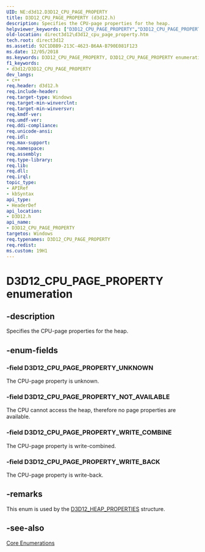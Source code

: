 ```yaml
---
UID: NE:d3d12.D3D12_CPU_PAGE_PROPERTY
title: D3D12_CPU_PAGE_PROPERTY (d3d12.h)
description: Specifies the CPU-page properties for the heap.helpviewer_keywords: ["D3D12_CPU_PAGE_PROPERTY","D3D12_CPU_PAGE_PROPERTY enumeration","D3D12_CPU_PAGE_PROPERTY_NOT_AVAILABLE","D3D12_CPU_PAGE_PROPERTY_UNKNOWN","D3D12_CPU_PAGE_PROPERTY_WRITE_BACK","D3D12_CPU_PAGE_PROPERTY_WRITE_COMBINE","d3d12/D3D12_CPU_PAGE_PROPERTY","d3d12/D3D12_CPU_PAGE_PROPERTY_NOT_AVAILABLE","d3d12/D3D12_CPU_PAGE_PROPERTY_UNKNOWN","d3d12/D3D12_CPU_PAGE_PROPERTY_WRITE_BACK","d3d12/D3D12_CPU_PAGE_PROPERTY_WRITE_COMBINE","direct3d12.d3d12_cpu_page_property"]
old-location: direct3d12\d3d12_cpu_page_property.htm
tech.root: direct3d12
ms.assetid: 92C1DBB9-213C-4623-B6AA-B790E081F123
ms.date: 12/05/2018
ms.keywords: D3D12_CPU_PAGE_PROPERTY, D3D12_CPU_PAGE_PROPERTY enumeration, D3D12_CPU_PAGE_PROPERTY_NOT_AVAILABLE, D3D12_CPU_PAGE_PROPERTY_UNKNOWN, D3D12_CPU_PAGE_PROPERTY_WRITE_BACK, D3D12_CPU_PAGE_PROPERTY_WRITE_COMBINE, d3d12/D3D12_CPU_PAGE_PROPERTY, d3d12/D3D12_CPU_PAGE_PROPERTY_NOT_AVAILABLE, d3d12/D3D12_CPU_PAGE_PROPERTY_UNKNOWN, d3d12/D3D12_CPU_PAGE_PROPERTY_WRITE_BACK, d3d12/D3D12_CPU_PAGE_PROPERTY_WRITE_COMBINE, direct3d12.d3d12_cpu_page_property
f1_keywords:
- d3d12/D3D12_CPU_PAGE_PROPERTY
dev_langs:
- c++
req.header: d3d12.h
req.include-header: 
req.target-type: Windows
req.target-min-winverclnt: 
req.target-min-winversvr: 
req.kmdf-ver: 
req.umdf-ver: 
req.ddi-compliance: 
req.unicode-ansi: 
req.idl: 
req.max-support: 
req.namespace: 
req.assembly: 
req.type-library: 
req.lib: 
req.dll: 
req.irql: 
topic_type:
- APIRef
- kbSyntax
api_type:
- HeaderDef
api_location:
- D3D12.h
api_name:
- D3D12_CPU_PAGE_PROPERTY
targetos: Windows
req.typenames: D3D12_CPU_PAGE_PROPERTY
req.redist: 
ms.custom: 19H1
---
```


# D3D12_CPU_PAGE_PROPERTY enumeration


## -description


Specifies the CPU-page properties for the heap.


## -enum-fields




### -field D3D12_CPU_PAGE_PROPERTY_UNKNOWN

The CPU-page property is unknown.


### -field D3D12_CPU_PAGE_PROPERTY_NOT_AVAILABLE

The CPU cannot access the heap, therefore no page properties are available.
          


### -field D3D12_CPU_PAGE_PROPERTY_WRITE_COMBINE

The CPU-page property is write-combined.


### -field D3D12_CPU_PAGE_PROPERTY_WRITE_BACK

The CPU-page property is write-back.


## -remarks



This enum is used by the <a href="https://docs.microsoft.com/windows/desktop/api/d3d12/ns-d3d12-d3d12_heap_properties">D3D12_HEAP_PROPERTIES</a> structure.
      




## -see-also




<a href="https://docs.microsoft.com/windows/desktop/direct3d12/direct3d-12-enumerations">Core Enumerations</a>
 

 


